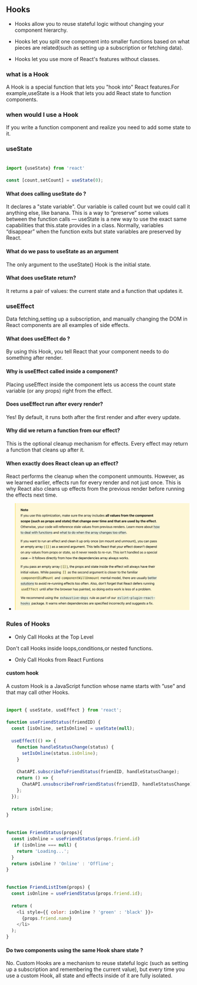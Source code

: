## Hooks

* Hooks allow you to reuse stateful logic without changing your component hierarchy.
  
* Hooks let you split one component into smaller functions based on what pieces are related(such as setting up a subscription or fetching data).

* Hooks let you use more of React's features without classes.


### what is a Hook

A Hook is a special function that lets you "hook into" React features.For example,useState is a Hook that lets you add React state to function components. 

### when would I use a Hook

If you write a function component and realize you need to add some state to it.


### useState

``` javascript

import {useState} from 'react'

const [count,setCount] = useState(0);

```

#### What does calling useState do ?

It declares a "state variable". Our variable is called count but we could call it anything else, like banana. This is a way to “preserve” some values between the function calls — useState is a new way to use the exact same capabilities that this.state provides in a class. Normally, variables “disappear” when the function exits but state variables are preserved by React.

#### What do we pass to useState as an argument
The only argument to the useState() Hook is the initial state.

#### What does useState return?
 It returns a pair of values: the current state and a function that updates it. 


### useEffect

Data fetching,setting up a subscription, and manually changing the DOM in React components are all examples of side effects.

#### What does useEffect do ?

By using this Hook, you tell React that your component needs to do something after render. 

#### Why is useEffect called inside a component? 

Placing useEffect inside the component lets us access the count state variable (or any props) right from the effect. 


#### Does useEffect run after every render? 

Yes! By default, it runs both after the first render and after every update.


#### Why did we return a function from our effect?

This is the optional cleanup mechanism for effects. Every effect may return a function that cleans up after it. 

#### When exactly does React clean up an effect? 

React performs the cleanup when the component unmounts. However, as we learned earlier, effects run for every render and not just once. This is why React also cleans up effects from the previous render before running the effects next time. 


* ![avatar](./effect.png)


### Rules of Hooks

* Only Call Hooks at the Top Level
  
Don't call Hooks inside loops,conditions,or nested functions.

* Only Call Hooks from React Funtions


#### custom hook

A custom Hook is a JavaScript function whose name starts with ”use” and that may call other Hooks.

``` javascript

import { useState, useEffect } from 'react';

function useFriendStatus(friendID) {
  const [isOnline, setIsOnline] = useState(null);

  useEffect(() => {
    function handleStatusChange(status) {
      setIsOnline(status.isOnline);
    }

    ChatAPI.subscribeToFriendStatus(friendID, handleStatusChange);
    return () => {
      ChatAPI.unsubscribeFromFriendStatus(friendID, handleStatusChange);
    };
  });

  return isOnline;
}

```


``` javascript

function FriendStatus(props){
  const isOnline = useFriendStatus(props.friend.id)
   if (isOnline === null) {
    return 'Loading...';
  }
  return isOnline ? 'Online' : 'Offline';
}
```

``` javascript

function FriendListItem(props) {
  const isOnline = useFriendStatus(props.friend.id);

  return (
    <li style={{ color: isOnline ? 'green' : 'black' }}>
      {props.friend.name}
    </li>
  );
}

```


#### Do two components using the same Hook share state ?

 No. Custom Hooks are a mechanism to reuse stateful logic (such as setting up a subscription and remembering the current value), but every time you use a custom Hook, all state and effects inside of it are fully isolated.



 

